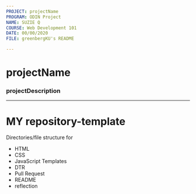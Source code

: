 ```yaml
---
PROJECT: projectName
PROGRAM: ODIN Project
NAME: SUZIE Q
COURSE: Web Development 101
DATE: 00/00/2020
FILE: greenbergKU's README

---
```


# projectName
### projectDescription

---

# MY repository-template
Directories/file structure for 
  - HTML
  - CSS
  - JavaScript
Templates
  - DTR
  - Pull Request
  - README
  - reflection
